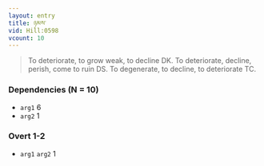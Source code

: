 ```yaml
---
layout: entry
title: ཉམས་
vid: Hill:0598
vcount: 10
---
```

> To deteriorate, to grow weak, to decline DK\. To deteriorate, decline, perish, come to ruin DS\. To degenerate, to decline, to deteriorate TC\.


### Dependencies (N = 10)
* `arg1` 6
* `arg2` 1


### Overt 1-2
* `arg1` `arg2` 1
